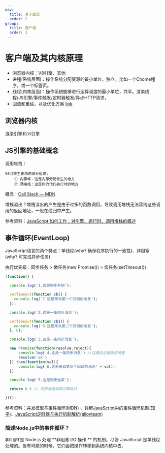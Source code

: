 ```yaml
---
nav:
  title: 关于面试
  order: 2
group:
  title: 客户端
  order: 1
---
```


# 客户端及其内核原理

- 浏览器内核：V8引擎、其他
- 进程(系统层面)：操作系统分配资源的最小单位，独立。比如一个Chome程序，或一个标签页。
- 线程(内核层面)：操作系统能够进行运算调度的最小单位，共享。渲染线程/JS引擎/事件触发/定时器触发/异步HTTP请求，
- 回流和重绘，以及优化方案 [link](https://juejin.im/post/5c39aeba6fb9a049b41cb0ee)

## 浏览器内核

渲染引擎和`JS`引擎

## JS引擎的基础概念

调用堆栈：

```
V8引擎主要由两部分组成:
	① 内存堆：这是内存分配发生的地方
	② 调用栈：这是你的代码执行时的地方
```

概念：[Call Stack — MDN](https://developer.mozilla.org/zh-CN/docs/Glossary/Call_stack)

堆栈溢出？堆栈溢出的产生是由于过多的函数调用，导致调用堆栈无法容纳这些调用的返回地址，一般在递归中产生。

参考资料：[JavaScript 如何工作：对引擎、运行时、调用堆栈的概述](https://juejin.im/post/5a05b4576fb9a04519690d42)

## 事件循环(EventLoop)

JavaScript语言的两个特点：单线程(why? 确保程序执行的一致性)、非阻塞(why? 可完成异步任务)

执行优先级：同步任务 > 微任务(new Promise()) > 宏任务(setTimeout())

```javascript
(function() {

  console.log('1.这是同步开始');

  setTimeout(function cb() {
    console.log('7.这是来自第一个回调的消息');
  });

  console.log('2.这是一条同步消息');

  setTimeout(function cb1() {
    console.log('8.这是来自第二个回调的消息');
  }, 0);

  console.log('3.这是一条同步消息');

  new Promise(function(resolve,reject){
      console.log('4.这是一条同步消息') //注意这也是同步消息
      resolve('ok')
  }).then(function(val){
      console.log('6.这是来自第三个回调的消息' + val);
  })

  console.log('5.这是同步结束');

  return 6.5 // 同步消息结束立即执行

})();
```

参考资料：[并发模型与事件循环(MDN)](https://developer.mozilla.org/zh-CN/docs/Web/JavaScript/EventLoop) 、[详解JavaScript中的事件循环机制(知乎)](https://zhuanlan.zhihu.com/p/33058983)、[JavaScript定时器与执行机制解析(alloyteam)](http://www.alloyteam.com/2016/05/javascript-timer/)

### 简述Node.js中的事件循环？
`事件循环`是 Node.js 处理 **非阻塞 I/O 操作 ** 的机制，尽管 JavaScript 是单线程处理的。当有可能的时候，它们会把操作转移到系统内核中去。

